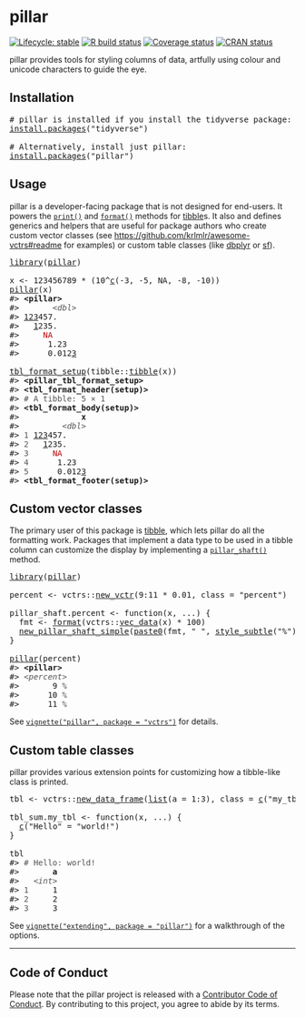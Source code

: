 <!-- README.md is generated from README.Rmd on GitHub Actions: do not edit by hand -->

<!-- .github/README.md is copied manually from README.md and adapted -->

# pillar

<!-- badges: start -->

[![Lifecycle: stable](https://img.shields.io/badge/lifecycle-stable-brightgreen.svg)](https://lifecycle.r-lib.org/articles/stages.html#stable) [![R build status](https://github.com/r-lib/pillar/workflows/R-CMD-check/badge.svg)](https://github.com/r-lib/pillar/actions) [![Coverage status](https://codecov.io/gh/r-lib/pillar/branch/main/graph/badge.svg)](https://app.codecov.io/gh/r-lib/pillar) [![CRAN status](https://www.r-pkg.org/badges/version/pillar)](https://cran.r-project.org/package=pillar)

<!-- badges: end -->

pillar provides tools for styling columns of data, artfully using colour and unicode characters to guide the eye.

## Installation

<pre class='chroma'>
<span><span class='c'># pillar is installed if you install the tidyverse package:</span></span>
<span><span class='nf'><a href='https://rdrr.io/r/utils/install.packages.html'>install.packages</a></span><span class='o'>(</span><span class='s'>"tidyverse"</span><span class='o'>)</span></span>
<span></span>
<span><span class='c'># Alternatively, install just pillar:</span></span>
<span><span class='nf'><a href='https://rdrr.io/r/utils/install.packages.html'>install.packages</a></span><span class='o'>(</span><span class='s'>"pillar"</span><span class='o'>)</span></span></pre>

## Usage

pillar is a developer-facing package that is not designed for end-users. It powers the [`print()`](https://rdrr.io/r/base/print.html) and [`format()`](https://rdrr.io/r/base/format.html) methods for [tibble](https://tibble.tidyverse.org/)s. It also and defines generics and helpers that are useful for package authors who create custom vector classes (see <https://github.com/krlmlr/awesome-vctrs#readme> for examples) or custom table classes (like [dbplyr](https://dbplyr.tidyverse.org/) or [sf](https://r-spatial.github.io/sf/)).

<pre class='chroma'>
<span><span class='kr'><a href='https://rdrr.io/r/base/library.html'>library</a></span><span class='o'>(</span><span class='nv'><a href='https://pillar.r-lib.org/'>pillar</a></span><span class='o'>)</span></span>
<span></span>
<span><span class='nv'>x</span> <span class='o'>&lt;-</span> <span class='m'>123456789</span> <span class='o'>*</span> <span class='o'>(</span><span class='m'>10</span><span class='o'>^</span><span class='nf'><a href='https://rdrr.io/r/base/c.html'>c</a></span><span class='o'>(</span><span class='o'>-</span><span class='m'>3</span>, <span class='o'>-</span><span class='m'>5</span>, <span class='kc'>NA</span>, <span class='o'>-</span><span class='m'>8</span>, <span class='o'>-</span><span class='m'>10</span><span class='o'>)</span><span class='o'>)</span></span>
<span><span class='nf'><a href='https://pillar.r-lib.org/reference/pillar.html'>pillar</a></span><span class='o'>(</span><span class='nv'>x</span><span class='o'>)</span></span>
<span><span class='c'>#&gt; <span style='font-weight: bold;'>&lt;pillar&gt;</span></span></span>
<span><span class='c'>#&gt;       <span style='color: #555555; font-style: italic;'>&lt;dbl&gt;</span></span></span>
<span><span class='c'>#&gt; <span style='text-decoration: underline;'>123</span>457.    </span></span>
<span><span class='c'>#&gt;   <span style='text-decoration: underline;'>1</span>235.    </span></span>
<span><span class='c'>#&gt;     <span style='color: #BB0000;'>NA</span>     </span></span>
<span><span class='c'>#&gt;      1.23  </span></span>
<span><span class='c'>#&gt;      0.012<span style='text-decoration: underline;'>3</span></span></span>
<span></span>
<span><span class='nf'><a href='https://pillar.r-lib.org/reference/tbl_format_setup.html'>tbl_format_setup</a></span><span class='o'>(</span><span class='nf'>tibble</span><span class='nf'>::</span><span class='nf'><a href='https://tibble.tidyverse.org/reference/tibble.html'>tibble</a></span><span class='o'>(</span><span class='nv'>x</span><span class='o'>)</span><span class='o'>)</span></span>
<span><span class='c'>#&gt; <span style='font-weight: bold;'>&lt;pillar_tbl_format_setup&gt;</span></span></span>
<span><span class='c'>#&gt; <span style='font-weight: bold;'>&lt;tbl_format_header(setup)&gt;</span></span></span>
<span><span class='c'>#&gt; <span style='color: #555555;'># A tibble: 5 × 1</span></span></span>
<span><span class='c'>#&gt; <span style='font-weight: bold;'>&lt;tbl_format_body(setup)&gt;</span></span></span>
<span><span class='c'>#&gt;             <span style='font-weight: bold;'>x</span></span></span>
<span><span class='c'>#&gt;         <span style='color: #555555; font-style: italic;'>&lt;dbl&gt;</span></span></span>
<span><span class='c'>#&gt; <span style='color: #555555;'>1</span> <span style='text-decoration: underline;'>123</span>457.    </span></span>
<span><span class='c'>#&gt; <span style='color: #555555;'>2</span>   <span style='text-decoration: underline;'>1</span>235.    </span></span>
<span><span class='c'>#&gt; <span style='color: #555555;'>3</span>     <span style='color: #BB0000;'>NA</span>     </span></span>
<span><span class='c'>#&gt; <span style='color: #555555;'>4</span>      1.23  </span></span>
<span><span class='c'>#&gt; <span style='color: #555555;'>5</span>      0.012<span style='text-decoration: underline;'>3</span></span></span>
<span><span class='c'>#&gt; <span style='font-weight: bold;'>&lt;tbl_format_footer(setup)&gt;</span></span></span></pre>

## Custom vector classes

The primary user of this package is [tibble](https://github.com/tidyverse/tibble), which lets pillar do all the formatting work. Packages that implement a data type to be used in a tibble column can customize the display by implementing a [`pillar_shaft()`](https://pillar.r-lib.org/reference/pillar_shaft.html) method.

<pre class='chroma'>
<span><span class='kr'><a href='https://rdrr.io/r/base/library.html'>library</a></span><span class='o'>(</span><span class='nv'><a href='https://pillar.r-lib.org/'>pillar</a></span><span class='o'>)</span></span>
<span></span>
<span><span class='nv'>percent</span> <span class='o'>&lt;-</span> <span class='nf'>vctrs</span><span class='nf'>::</span><span class='nf'><a href='https://vctrs.r-lib.org/reference/new_vctr.html'>new_vctr</a></span><span class='o'>(</span><span class='m'>9</span><span class='o'>:</span><span class='m'>11</span> <span class='o'>*</span> <span class='m'>0.01</span>, class <span class='o'>=</span> <span class='s'>"percent"</span><span class='o'>)</span></span>
<span></span>
<span><span class='nv'>pillar_shaft.percent</span> <span class='o'>&lt;-</span> <span class='kr'>function</span><span class='o'>(</span><span class='nv'>x</span>, <span class='nv'>...</span><span class='o'>)</span> <span class='o'>{</span></span>
<span>  <span class='nv'>fmt</span> <span class='o'>&lt;-</span> <span class='nf'><a href='https://rdrr.io/r/base/format.html'>format</a></span><span class='o'>(</span><span class='nf'>vctrs</span><span class='nf'>::</span><span class='nf'><a href='https://vctrs.r-lib.org/reference/vec_data.html'>vec_data</a></span><span class='o'>(</span><span class='nv'>x</span><span class='o'>)</span> <span class='o'>*</span> <span class='m'>100</span><span class='o'>)</span></span>
<span>  <span class='nf'><a href='https://pillar.r-lib.org/reference/new_pillar_shaft.html'>new_pillar_shaft_simple</a></span><span class='o'>(</span><span class='nf'><a href='https://rdrr.io/r/base/paste.html'>paste0</a></span><span class='o'>(</span><span class='nv'>fmt</span>, <span class='s'>" "</span>, <span class='nf'><a href='https://pillar.r-lib.org/reference/style_subtle.html'>style_subtle</a></span><span class='o'>(</span><span class='s'>"%"</span><span class='o'>)</span><span class='o'>)</span>, align <span class='o'>=</span> <span class='s'>"right"</span><span class='o'>)</span></span>
<span><span class='o'>}</span></span>
<span></span>
<span><span class='nf'><a href='https://pillar.r-lib.org/reference/pillar.html'>pillar</a></span><span class='o'>(</span><span class='nv'>percent</span><span class='o'>)</span></span>
<span><span class='c'>#&gt; <span style='font-weight: bold;'>&lt;pillar&gt;</span></span></span>
<span><span class='c'>#&gt; <span style='color: #555555; font-style: italic;'>&lt;percent&gt;</span></span></span>
<span><span class='c'>#&gt;       9 <span style='color: #555555;'>%</span></span></span>
<span><span class='c'>#&gt;      10 <span style='color: #555555;'>%</span></span></span>
<span><span class='c'>#&gt;      11 <span style='color: #555555;'>%</span></span></span></pre>

See [`vignette("pillar", package = "vctrs")`](https://vctrs.r-lib.org/articles/pillar.html) for details.

## Custom table classes

pillar provides various extension points for customizing how a tibble-like class is printed.

<pre class='chroma'>
<span><span class='nv'>tbl</span> <span class='o'>&lt;-</span> <span class='nf'>vctrs</span><span class='nf'>::</span><span class='nf'><a href='https://vctrs.r-lib.org/reference/new_data_frame.html'>new_data_frame</a></span><span class='o'>(</span><span class='nf'><a href='https://rdrr.io/r/base/list.html'>list</a></span><span class='o'>(</span>a <span class='o'>=</span> <span class='m'>1</span><span class='o'>:</span><span class='m'>3</span><span class='o'>)</span>, class <span class='o'>=</span> <span class='nf'><a href='https://rdrr.io/r/base/c.html'>c</a></span><span class='o'>(</span><span class='s'>"my_tbl"</span>, <span class='s'>"tbl"</span><span class='o'>)</span><span class='o'>)</span></span>
<span></span>
<span><span class='nv'>tbl_sum.my_tbl</span> <span class='o'>&lt;-</span> <span class='kr'>function</span><span class='o'>(</span><span class='nv'>x</span>, <span class='nv'>...</span><span class='o'>)</span> <span class='o'>{</span></span>
<span>  <span class='nf'><a href='https://rdrr.io/r/base/c.html'>c</a></span><span class='o'>(</span><span class='s'>"Hello"</span> <span class='o'>=</span> <span class='s'>"world!"</span><span class='o'>)</span></span>
<span><span class='o'>}</span></span>
<span></span>
<span><span class='nv'>tbl</span></span>
<span><span class='c'>#&gt; <span style='color: #555555;'># Hello: world!</span></span></span>
<span><span class='c'>#&gt;       <span style='font-weight: bold;'>a</span></span></span>
<span><span class='c'>#&gt;   <span style='color: #555555; font-style: italic;'>&lt;int&gt;</span></span></span>
<span><span class='c'>#&gt; <span style='color: #555555;'>1</span>     1</span></span>
<span><span class='c'>#&gt; <span style='color: #555555;'>2</span>     2</span></span>
<span><span class='c'>#&gt; <span style='color: #555555;'>3</span>     3</span></span></pre>

See [`vignette("extending", package = "pillar")`](https://pillar.r-lib.org/articles/extending.html) for a walkthrough of the options.

------------------------------------------------------------------------

## Code of Conduct

Please note that the pillar project is released with a [Contributor Code of Conduct](https://pillar.r-lib.org/CODE_OF_CONDUCT.html). By contributing to this project, you agree to abide by its terms.
